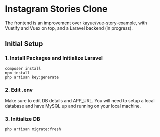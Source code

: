 # Instagram Stories Clone

The frontend is an improvement over kayue/vue-story-example, with Vuetify and Vuex on top, and a Laravel backend (in progress).

## Initial Setup

### 1. Install Packages and Initialize Laravel

```
composer install
npm install
php artisan key:generate
```

### 2. Edit .env

Make sure to edit DB details and APP_URL. You will need to setup a local database and have MySQL up and running on your local machine.

### 3. Initialize DB

```
php artisan migrate:fresh
```


